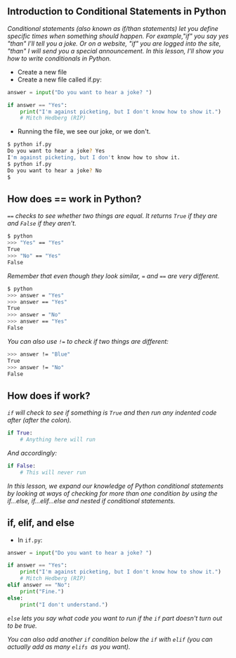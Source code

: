 ## Introduction to Conditional Statements in Python

*Conditional statements (also known as if/than statements) let you define specific times when something should happen. For example,"if" you say yes "than" I'll tell you a joke. Or on a website, "if" you are logged into the site, "than" I will send you a special announcement. In this lesson, I'll show you how to write conditionals in Python.*

- Create a new file
- Create a new file called if.py:

```py
answer = input("Do you want to hear a joke? ")

if answer == "Yes":
    print("I'm against picketing, but I don't know how to show it.")
    # Mitch Hedberg (RIP)
```

- Running the file, we see our joke, or we don't. 

```bash
$ python if.py
Do you want to hear a joke? Yes
I'm against picketing, but I don't know how to show it.
$ python if.py
Do you want to hear a joke? No
$
```

## How does == work in Python?

*`==` checks to see whether two things are equal. It returns `True` if they are and `False` if they aren't.*

```bash
$ python
>>> "Yes" == "Yes"
True
>>> "No" == "Yes"
False
```

*Remember that even though they look similar, `=` and `==` are very different.*

```bash
$ python
>>> answer = "Yes"
>>> answer == "Yes"
True
>>> answer = "No"
>>> answer == "Yes"
False
```

*You can also use `!=` to check if two things are different:*

```bash
>>> answer != "Blue"
True
>>> answer != "No"
False
```

## How does if work?

*`if` will check to see if something is `True` and then run any indented code after (after the colon).* 

```py
if True:
    # Anything here will run
```

*And accordingly:* 

```py
if False:
    # This will never run
```

*In this lesson, we expand our knowledge of Python conditional statements by looking at ways of checking for more than one condition by using the if...else, if...elif...else and nested if conditional statements.*

## if, elif, and else 

- In `if.py`:

```py
answer = input("Do you want to hear a joke? ")

if answer == "Yes":
    print("I'm against picketing, but I don't know how to show it.")
    # Mitch Hedberg (RIP)
elif answer == "No":
    print("Fine.")
else:
    print("I don't understand.")
```

*`else` lets you say what code you want to run if the `if` part doesn't turn out to be true.*

*You can also add another `if` condition below the `if` with `elif` (you can actually add as many `elifs `as you want).*